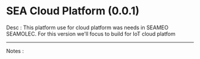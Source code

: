 <h1>SEA Cloud Platform (0.0.1)</h1>

Desc : This platform use for cloud platform was needs in SEAMEO SEAMOLEC. For this version we'll focus to build for IoT cloud platfom

<hr>

Notes :